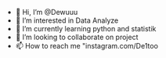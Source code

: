 - 👋 Hi, I’m @Dewuuu
- 👀 I’m interested in Data Analyze
- 🌱 I’m currently learning python and statistik
- 💞️ I’m looking to collaborate on project
- 📫 How to reach me "instagram.com/De1too

<!---
Dewuuu/Dewuuu is a ✨ special ✨ repository because its `README.md` (this file) appears on your GitHub profile.
You can click the Preview link to take a look at your changes.
--->
